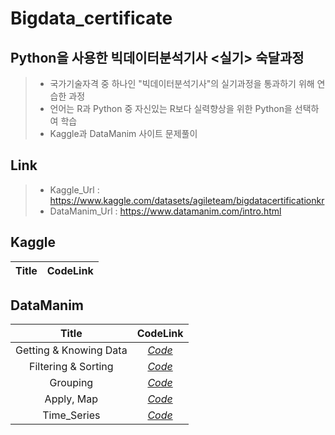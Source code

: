 # Bigdata_certificate

## Python을 사용한 빅데이터분석기사 <실기> 숙달과정

> + 국가기술자격 중 하나인 "빅데이터분석기사"의 실기과정을 통과하기 위해 연습한 과정 <br>
> + 언어는 R과 Python 중 자신있는 R보다 실력향상을 위한 Python을 선택하여 학습 <br>
> + Kaggle과 DataManim 사이트 문제풀이 <br>

## Link
> + Kaggle_Url : https://www.kaggle.com/datasets/agileteam/bigdatacertificationkr
> + DataManim_Url : https://www.datamanim.com/intro.html

## Kaggle
|Title|CodeLink|
|:---:|:---:|



## DataManim
|Title|CodeLink|
|:---:|:---:|
|Getting & Knowing Data|*[Code](https://github.com/Yun024/Bigdata_certificate/blob/main/DataManim/Getting%20%26%20Knowing%20Data.py)*|
|Filtering & Sorting|*[Code](https://github.com/Yun024/Bigdata_certificate/blob/main/DataManim/Filtering%20%26%20Sorting.py)*|
|Grouping|*[Code](https://github.com/Yun024/Bigdata_certificate/blob/main/DataManim/Grouping.py)*|
|Apply, Map|*[Code](https://github.com/Yun024/Bigdata_certificate/blob/main/DataManim/Apply%2C%20Map.py)*|
|Time_Series|*[Code](https://github.com/Yun024/Bigdata_certificate/blob/main/DataManim/Time_Series.py)*|


